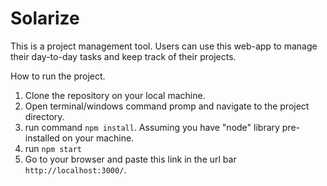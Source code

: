 # Solarize
This is a project management tool. Users can use this web-app to manage their day-to-day tasks and keep track of their projects.


How to run the project.
1. Clone the repository on your local machine.
2. Open terminal/windows command promp and navigate to the project directory.
3. run command `npm install`. Assuming you have "node" library pre-installed on your machine.
4. run `npm start`
5. Go to your browser and paste this link in the url bar `http://localhost:3000/`.

